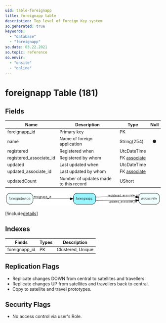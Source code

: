 ```yaml
---
uid: table-foreignapp
title: foreignapp table
description: Top level of Foreign Key system
so.generated: true
keywords:
  - "database"
  - "foreignapp"
so.date: 03.22.2021
so.topic: reference
so.envir:
  - "onsite"
  - "online"
---
```


# foreignapp Table (181)

## Fields

| Name | Description | Type | Null |
|------|-------------|------|:----:|
|foreignapp\_id|Primary key|PK| |
|name|Name of foreign application|String(254)|&#x25CF;|
|registered|Registered when|UtcDateTime| |
|registered\_associate\_id|Registered by whom|FK [associate](associate.md)| |
|updated|Last updated when|UtcDateTime| |
|updated\_associate\_id|Last updated by whom|FK [associate](associate.md)| |
|updatedCount|Number of updates made to this record|UShort| |


![foreignapp table relationship diagram](./media/foreignapp.png)

[!include[details](./includes/foreignapp.md)]

## Indexes

| Fields | Types | Description |
|--------|-------|-------------|
|foreignapp\_id |PK |Clustered, Unique |

## Replication Flags

* Replicate changes DOWN from central to satellites and travellers.
* Replicate changes UP from satellites and travellers back to central.
* Copy to satellite and travel prototypes.

## Security Flags

* No access control via user's Role.


